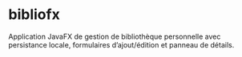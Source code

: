 # bibliofx
Application JavaFX de gestion de bibliothèque personnelle avec persistance locale, formulaires d’ajout/édition et panneau de détails. 
